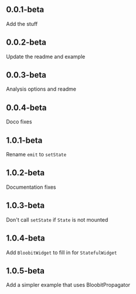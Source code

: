 ## 0.0.1-beta
Add the stuff
## 0.0.2-beta
Update the readme and example
## 0.0.3-beta
Analysis options and readme
## 0.0.4-beta
Doco fixes
## 1.0.1-beta
Rename `emit` to `setState`
## 1.0.2-beta
Documentation fixes
## 1.0.3-beta
Don't call `setState` if `State` is not mounted
## 1.0.4-beta
Add `BloobitWidget` to fill in for `StatefulWidget`
## 1.0.5-beta
Add a simpler example that uses BloobitPropagator

